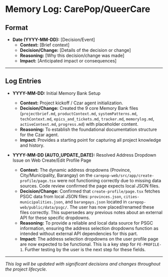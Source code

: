 # Memory Log: CarePop/QueerCare

## Format

*   **Date (YYYY-MM-DD):** [Decision/Event]
    *   **Context:** [Brief context]
    *   **Decision/Change:** [Details of the decision or change]
    *   **Reasoning:** [Why this decision/change was made]
    *   **Impact:** [Anticipated impact or consequences]

---

## Log Entries

*   **YYYY-MM-DD:** Initial Memory Bank Setup
    *   **Context:** Project kickoff / Czar agent initialization.
    *   **Decision/Change:** Created the 9 core Memory Bank files (`projectbrief.md`, `productContext.md`, `systemPatterns.md`, `techContext.md`, `epics_and_tickets.md`, `tracker.md`, `memorylog.md`, `activeContext.md`, `progress.md`) with placeholder content.
    *   **Reasoning:** To establish the foundational documentation structure for the Czar agent.
    *   **Impact:** Provides a starting point for capturing all project knowledge and history.

*   **YYYY-MM-DD (AUTO_UPDATE_DATE):** Resolved Address Dropdown Issue on Web Create/Edit Profile Page
    *   **Context:** The dynamic address dropdowns (Province, City/Municipality, Barangay) on the `carepop-web/src/app/create-profile/page.tsx` were not functioning correctly due to missing data sources. Code review confirmed the page expects local JSON files.
    *   **Decision/Change:** Confirmed that `create-profile/page.tsx` fetches PSGC data from local JSON files: `provinces.json`, `cities-municipalities.json`, and `barangays.json` located in `carepop-web/public/data/psgc/`. The user has now placed/renamed these files correctly. This supersedes any previous notes about an external API for these specific dropdowns.
    *   **Reasoning:** To provide a reliable and local data source for PSGC information, ensuring the address selection dropdowns function as intended without external API dependencies for this part.
    *   **Impact:** The address selection dropdowns on the user profile page are now expected to be functional. This is a key step for `FE-PROFILE-1`. Further testing by the user is the next step for these fields.

---

*This log will be updated with significant decisions and changes throughout the project lifecycle.*

